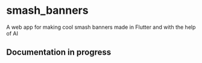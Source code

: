 # smash_banners

A web app for making cool smash banners made in Flutter and with the help of AI

## Documentation in progress